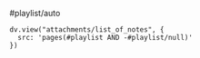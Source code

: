 #playlist/auto
```dataviewjs
dv.view("attachments/list_of_notes", {
  src: 'pages(#playlist AND -#playlist/null)'
})
```
